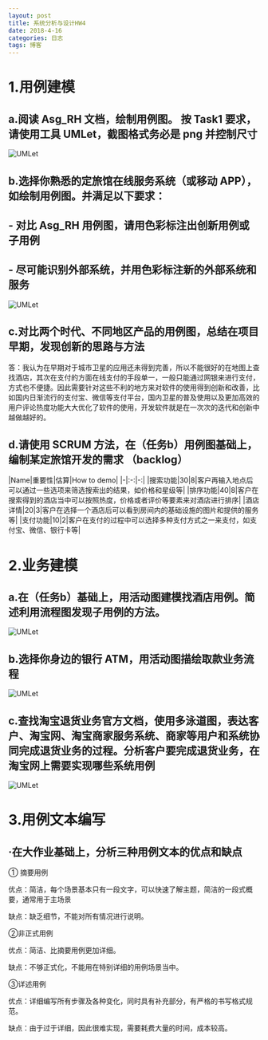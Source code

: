 ```yaml
---
layout: post
title: 系统分析与设计HW4
date: 2018-4-16
categories: 日志
tags: 博客
---
```

# 1.用例建模

## a.阅读 Asg_RH 文档，绘制用例图。 按 Task1 要求，请使用工具 UMLet，截图格式务必是 png 并控制尺寸

![UMLet](https://github.com/MengfanHe/photoes/raw/master/lesson6-1.png)

## b.选择你熟悉的定旅馆在线服务系统（或移动 APP），如绘制用例图。并满足以下要求： 

## - 对比 Asg_RH 用例图，请用色彩标注出创新用例或子用例 

## - 尽可能识别外部系统，并用色彩标注新的外部系统和服务

![UMLet](https://github.com/MengfanHe/photoes/raw/master/lesson6-2.png)

## c.对比两个时代、不同地区产品的用例图，总结在项目早期，发现创新的思路与方法

答：我认为在早期对于城市卫星的应用还未得到完善，所以不能很好的在地图上查找酒店，其次在支付的方面在线支付的手段单一，一般只能通过网银来进行支付，方式也不便捷。因此需要针对这些不利的地方来对软件的使用得到创新和改善，比如国内日渐流行的支付宝、微信等支付平台，国内卫星的普及使用以及更加高效的用户评论热度功能大大优化了软件的使用，开发软件就是在一次次的迭代和创新中越做越好的。

## d.请使用 SCRUM 方法，在（任务b）用例图基础上，编制某定旅馆开发的需求 （backlog）


|Name|重要性|估算|How to demo|
|-|:-:|-:|
|搜索功能|30|8|客户再输入地点后可以通过一些选项来筛选搜索出的结果，如价格和星级等|
|排序功能|40|8|客户在搜索得到的酒店当中可以按照热度，价格或者评价等要素来对酒店进行排序|
|酒店详情|20|3|客户在选择一个酒店后可以看到房间内的基础设施的图片和提供的服务等|
|支付功能|10|2|客户在支付的过程中可以选择多种支付方式之一来支付，如支付宝、微信、银行卡等|


# 2.业务建模

## a.在（任务b）基础上，用活动图建模找酒店用例。简述利用流程图发现子用例的方法。

![UMLet](https://github.com/MengfanHe/photoes/raw/master/lesson6-3.png)

## b.选择你身边的银行 ATM，用活动图描绘取款业务流程

![UMLet](https://github.com/MengfanHe/photoes/raw/master/lesson6-4.png)

## c.查找淘宝退货业务官方文档，使用多泳道图，表达客户、淘宝网、淘宝商家服务系统、商家等用户和系统协同完成退货业务的过程。分析客户要完成退货业务，在淘宝网上需要实现哪些系统用例

![UMLet](https://github.com/MengfanHe/photoes/raw/master/lesson6-5.png)

# 3.用例文本编写

## ·在大作业基础上，分析三种用例文本的优点和缺点

 ① 摘要用例

 优点：简洁，每个场景基本只有一段文字，可以快速了解主题，简洁的一段式概要，通常用于主场景

 缺点：缺乏细节，不能对所有情况进行说明。

 ②非正式用例

 优点：简洁、比摘要用例更加详细。

 缺点：不够正式化，不能用在特别详细的用例场景当中。

 ③详述用例

 优点：详细编写所有步骤及各种变化，同时具有补充部分，有严格的书写格式规范。

 缺点：由于过于详细，因此很难实现，需要耗费大量的时间，成本较高。